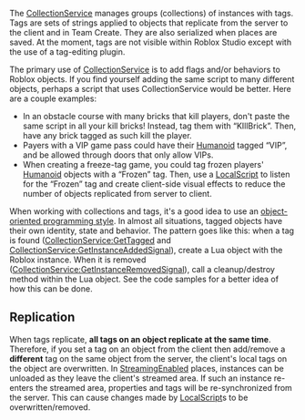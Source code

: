 The [CollectionService](https://developer.roblox.com/en-us/api-reference/class/CollectionService) manages groups (collections) of instances with tags. Tags are sets of strings applied to objects that replicate from the server to the client and in Team Create. They are also serialized when places are saved. At the moment, tags are not visible within Roblox Studio except with the use of a tag-editing plugin.

The primary use of [CollectionService](https://developer.roblox.com/en-us/api-reference/class/CollectionService) is to add flags and/or behaviors to Roblox objects. If you find yourself adding the same script to many different objects, perhaps a script that uses CollectionService would be better. Here are a couple examples:

*   In an obstacle course with many bricks that kill players, don't paste the same script in all your kill bricks! Instead, tag them with “KIllBrick”. Then, have any brick tagged as such kill the player.
*   Payers with a VIP game pass could have their [Humanoid](https://developer.roblox.com/en-us/api-reference/class/Humanoid) tagged “VIP”, and be allowed through doors that only allow VIPs.
*   When creating a freeze-tag game, you could tag frozen players' [Humanoid](https://developer.roblox.com/en-us/api-reference/class/Humanoid) objects with a “Frozen” tag. Then, use a [LocalScript](https://developer.roblox.com/en-us/api-reference/class/LocalScript) to listen for the “Frozen” tag and create client-side visual effects to reduce the number of objects replicated from server to client.

When working with collections and tags, it's a good idea to use an [object-oriented programming style](https://www.lua.org/pil/16.html). In almost all situations, tagged objects have their own identity, state and behavior. The pattern goes like this: when a tag is found ([CollectionService:GetTagged](https://developer.roblox.com/en-us/api-reference/function/CollectionService/GetTagged) and [CollectionService:GetInstanceAddedSignal](https://developer.roblox.com/en-us/api-reference/function/CollectionService/GetInstanceAddedSignal)), create a Lua object with the Roblox instance. When it is removed ([CollectionService:GetInstanceRemovedSignal](https://developer.roblox.com/en-us/api-reference/function/CollectionService/GetInstanceRemovedSignal)), call a cleanup/destroy method within the Lua object. See the code samples for a better idea of how this can be done.

Replication
-----------

When tags replicate, **all tags on an object replicate at the same time**. Therefore, if you set a tag on an object from the client then add/remove a **different** tag on the same object from the server, the client's local tags on the object are overwritten. In [StreamingEnabled](https://developer.roblox.com/en-us/api-reference/property/Workspace/StreamingEnabled) places, instances can be unloaded as they leave the client's streamed area. If such an instance re-enters the streamed area, properties and tags will be re-synchronized from the server. This can cause changes made by [LocalScript](https://developer.roblox.com/en-us/api-reference/class/LocalScript)s to be overwritten/removed.